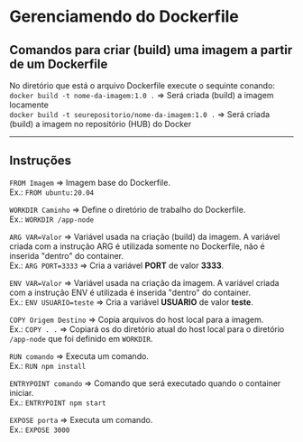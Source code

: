  # Gerenciamendo do Dockerfile
    

## Comandos para criar (build) uma imagem a partir de um Dockerfile

No diretório que está o arquivo Dockerfile execute o sequinte conando:    
```docker build -t nome-da-imagem:1.0 .```   => Será criada (build) a imagem locamente    
```docker build -t seurepositorio/nome-da-imagem:1.0 .```   => Será criada (build) a imagem no repositório (HUB) do Docker   

--- 

## Instruções

```FROM Imagem``` => Imagem base do Dockerfile.    
Ex.: ```FROM ubuntu:20.04```

```WORKDIR Caminho``` => Define o diretório de trabalho do Dockerfile.    
Ex.: ```WORKDIR /app-node```

```ARG VAR=Valor``` => Variável usada na criação (build) da imagem. A variável criada com a instrução ARG é utilizada somente no Dockerfile, não é inserida "dentro" do container.   
Ex.: ```ARG PORT=3333```  => Cria a variável **PORT** de valor **3333**.   

```ENV VAR=Valor``` => Variável usada na criação da imagem. A variável criada com a instrução ENV é utilizada é inserida "dentro" do container.   
Ex.: ```ENV USUARIO=teste```  => Cria a variável **USUARIO** de valor **teste**.   

```COPY Origem Destino``` => Copia arquivos do host local para a imagem.    
Ex.: ```COPY . .``` => Copiará os do diretório atual do host local para o diretório ```/app-node``` que foi definido em ```WORKDIR```.   

```RUN comando``` => Executa um comando.    
Ex.: ```RUN npm install``` 

```ENTRYPOINT comando``` => Comando que será executado quando o container iniciar.    
Ex.: ```ENTRYPOINT npm start``` 

```EXPOSE porta``` => Executa um comando.    
Ex.: ```EXPOSE 3000```   

